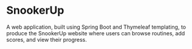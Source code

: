 # SnookerUp

A web application, built using Spring Boot and Thymeleaf templating, to produce the SnookerUp website 
where users can browse routines, add scores, and view their progress.